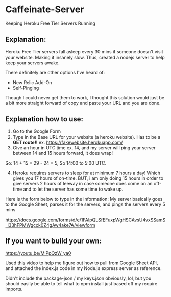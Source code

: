 # Caffeinate-Server
Keeping Heroku Free Tier Servers Running

## Explanation:
Heroku Free Tier servers fall asleep every 30 mins if someone doesn't visit your website. Making it insanely slow.
Thus, created a nodejs server to help keep your servers awake. 

There definitely are other options I've heard of: 
- New Relic Add-On
- Self-Pinging

Though I could never get them to work, I thought this solution would just be a bit more straight forward of copy and paste your URL and you are done.

## Explanation how to use:
1) Go to the Google Form
2) Type in the Base URL for your website (a heroku website). Has to be a **GET route!!**
ex. https://fakewebsite.herokuapp.com/
3) Give an hour in UTC time ex. 14, and my server will ping your server between 14 and 15 hours forward, it does wrap!

So: 14 + 15 = 29 - 24 = 5, So 14:00 to 5:00 UTC. 

4) Heroku requires servers to sleep for at minimum 7 hours a day! Which gives you 17 hours of on-time. BUT, i am only doing 15 hours in order to give servers 2 hours of leeway in case someone does come on an off-time and to let the server has some time to wake up. 

Here is the form below to type in the information: 
My server basically goes to the Google Sheet, parses it for the servers, and pings the servers every 5 mins

https://docs.google.com/forms/d/e/1FAIpQLSfEFuxpWgHSCAvsU4vxSSamS_i33hFPMWgcck0Z4gAw4ake7A/viewform

## If you want to build your own:
https://youtu.be/MiPpQzW_ya0

Used this video to help me figure out how to pull from Google Sheet API, and attached the index.js code in my Node.js express server as reference. 

Didn't include the package-json / my keys.json obviously, lol, but you should easily be able to tell what to npm install just based off my require imports.

